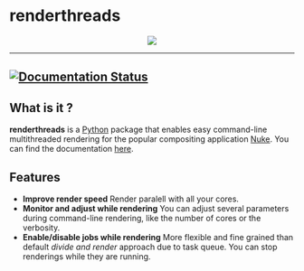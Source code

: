 

renderthreads
=================

<div align="center">
	<a href="http://renderthreads.readthedocs.org/" target="_blank"><img src="http://www.kiiia.com/helga/images/github_readme_header.jpg"></a>
</div>

-----------------------
[![Documentation Status](https://readthedocs.org/projects/renderthreads/badge/?version=latest)](https://readthedocs.org/projects/renderthreads/?badge=latest)
-----------------------


What is it ?
-----------------------
**renderthreads** is a [Python](https://www.python.org/) package that enables easy command-line multithreaded rendering for the popular compositing application [Nuke](http://www.thefoundry.co.uk/products/nuke/). You can find the documentation [here](http://renderthreads.readthedocs.org/).


Features
-----------------------
* **Improve render speed**
	Render paralell with all your cores.
* **Monitor and adjust while rendering**
	You can adjust several parameters during command-line rendering, like the number of cores or the verbosity.
* **Enable/disable jobs while rendering**
	More flexible and fine grained than default *divide and render* approach due to task queue. You can stop renderings while they are running.

